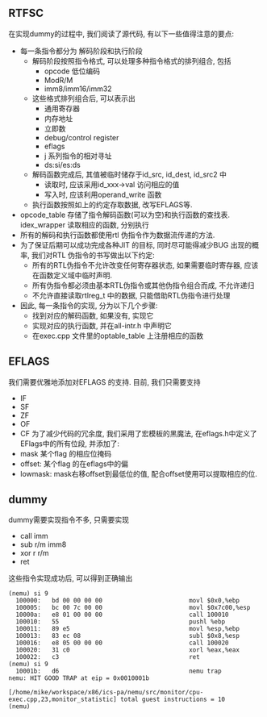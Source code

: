 ## RTFSC
在实现dummy的过程中, 我们阅读了源代码, 有以下一些值得注意的要点:
- 每一条指令都分为 解码阶段和执行阶段
  - 解码阶段按照指令格式, 可以处理多种指令格式的排列组合, 包括
    - opcode 低位编码
    - ModR/M
    - imm8/imm16/imm32
  - 这些格式排列组合后, 可以表示出
    - 通用寄存器
    - 内存地址
    - 立即数
    - debug/control register
    - eflags
    - j 系列指令的相对寻址
    - ds:si/es:ds
  - 解码函数完成后, 其值被临时储存于id_src, id_dest, id_src2 中
    - 读取时, 应该采用id_xxx->val 访问相应的值
    - 写入时, 应该利用operand_write 函数
  - 执行函数按照如上的约定存取数据, 改写EFLAGS等. 
- opcode_table 存储了指令解码函数(可以为空)和执行函数的查找表. idex_wrapper 读取相应的函数, 分别执行
- 所有的解码和执行函数都使用rtl 伪指令作为数据流传递的方法. 
- 为了保证后期可以成功完成各种JIT 的目标, 同时尽可能得减少BUG 出现的概率, 我们对RTL 伪指令的书写做出以下约定: 
  - 所有的RTL伪指令不允许改变任何寄存器状态, 如果需要临时寄存器,
  应该在函数定义域中临时声明. 
  - 所有伪指令都必须由基本RTL伪指令或其他伪指令组合而成, 不允许递归
  - 不允许直接读取rtlreg_t 中的数据, 只能借助RTL伪指令进行处理
- 因此, 每一条指令的实现, 分为以下几个步骤:
  - 找到对应的解码函数, 如果没有, 实现它
  - 实现对应的执行函数, 并在all-intr.h 中声明它
  - 在exec.cpp 文件里的optable_table 上注册相应的函数

## EFLAGS
我们需要优雅地添加对EFLAGS 的支持. 目前, 我们只需要支持
- IF
- SF
- ZF
- OF
- CF
为了减少代码的冗余度, 我们采用了宏模板的黑魔法, 在eflags.h中定义了EFlags中的所有位段, 并添加了: 
- mask 某个flag 的相应位掩码
- offset: 某个flag 的在eflags中的偏
- lowmask: mask右移offset到最低位的值, 配合offset使用可以提取相应的位. 


## dummy
dummy需要实现指令不多, 只需要实现
- call imm
- sub r/m imm8
- xor r r/m
- ret

这些指令实现成功后, 可以得到正确输出
```
(nemu) si 9
  100000:   bd 00 00 00 00                        movl $0x0,%ebp
  100005:   bc 00 7c 00 00                        movl $0x7c00,%esp
  10000a:   e8 01 00 00 00                        call 100010
  100010:   55                                    pushl %ebp
  100011:   89 e5                                 movl %esp,%ebp
  100013:   83 ec 08                              subl $0x8,%esp
  100016:   e8 05 00 00 00                        call 100020
  100020:   31 c0                                 xorl %eax,%eax
  100022:   c3                                    ret
(nemu) si 9
  10001b:   d6                                    nemu trap
nemu: HIT GOOD TRAP at eip = 0x0010001b

[/home/mike/workspace/x86/ics-pa/nemu/src/monitor/cpu-exec.cpp,23,monitor_statistic] total guest instructions = 10
(nemu)
```
